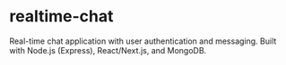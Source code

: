 # realtime-chat
Real-time chat application with user authentication and messaging. Built with Node.js (Express), React/Next.js, and MongoDB.
